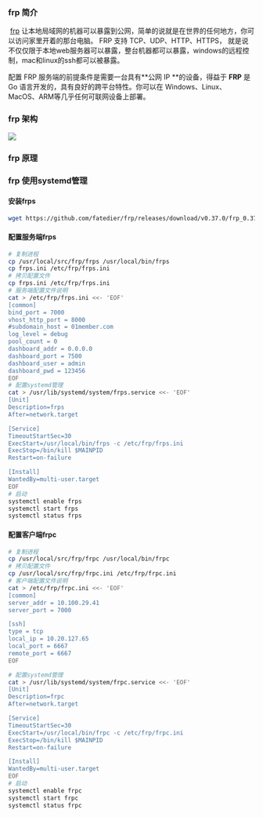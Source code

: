 ### frp 简介

​	[frp](https://java-er.com/blog/tag/frp/) 让本地局域网的机器可以暴露到公网，简单的说就是在世界的任何地方，你可以访问家里开着的那台电脑。
FRP 支持 TCP、UDP、HTTP、HTTPS， 就是说不仅仅限于本地web服务器可以暴露，整台机器都可以暴露，windows的远程控制，mac和linux的ssh都可以被暴露。

配置 FRP 服务端的前提条件是需要一台具有**公网 IP **的设备，得益于 **FRP** 是 Go 语言开发的，具有良好的跨平台特性。你可以在 Windows、Linux、MacOS、ARM等几乎任何可联网设备上部署。

### frp 架构

![](https://mingyue-1300243549.cos.ap-chengdu.myqcloud.com/picgo/20191205/frp-index.png)

### frp 原理



### frp 使用systemd管理

#### 安装frps
```bash
wget https://github.com/fatedier/frp/releases/download/v0.37.0/frp_0.37.0_linux_amd64.tar.gz -P /usr/local/src

```

#### 配置服务端frps

```bash
# 复制进程
cp /usr/local/src/frp/frps /usr/local/bin/frps
cp frps.ini /etc/frp/frps.ini
# 拷贝配置文件
cp frps.ini /etc/frp/frps.ini
# 服务端配置文件说明
cat > /etc/frp/frps.ini <<- 'EOF'
[common]
bind_port = 7000
vhost_http_port = 8000
#subdomain_host = 01member.com
log_level = debug
pool_count = 0
dashboard_addr = 0.0.0.0
dashboard_port = 7500
dashboard_user = admin
dashboard_pwd = 123456
EOF
# 配置systemd管理
cat > /usr/lib/systemd/system/frps.service <<- 'EOF'
[Unit]
Description=frps
After=network.target

[Service]
TimeoutStartSec=30
ExecStart=/usr/local/bin/frps -c /etc/frp/frps.ini
ExecStop=/bin/kill $MAINPID
Restart=on-failure

[Install]
WantedBy=multi-user.target
EOF
# 启动
systemctl enable frps
systemctl start frps
systemctl status frps
```

#### 配置客户端frpc

```bash
# 复制进程
cp /usr/local/src/frp/frpc /usr/local/bin/frpc
# 拷贝配置文件
cp /usr/local/src/frp/frpc.ini /etc/frp/frpc.ini
# 客户端配置文件说明
cat > /etc/frp/frpc.ini <<- 'EOF'
[common]
server_addr = 10.100.29.41
server_port = 7000

[ssh]
type = tcp
local_ip = 10.20.127.65
local_port = 6667
remote_port = 6667
EOF

# 配置systemd管理
cat > /usr/lib/systemd/system/frpc.service <<- 'EOF'
[Unit]
Description=frpc
After=network.target

[Service]
TimeoutStartSec=30
ExecStart=/usr/local/bin/frpc -c /etc/frp/frpc.ini
ExecStop=/bin/kill $MAINPID
Restart=on-failure

[Install]
WantedBy=multi-user.target
EOF
# 启动
systemctl enable frpc
systemctl start frpc
systemctl status frpc
```

